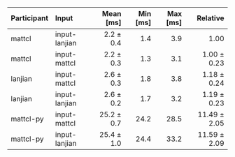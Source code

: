 | Participant | Input | Mean [ms] | Min [ms] | Max [ms] | Relative |
|:---|:---|---:|---:|---:|---:|
| mattcl | input-lanjian | 2.2 ± 0.4 | 1.4 | 3.9 | 1.00 |
| mattcl | input-mattcl | 2.2 ± 0.3 | 1.3 | 3.1 | 1.00 ± 0.23 |
| lanjian | input-mattcl | 2.6 ± 0.3 | 1.8 | 3.8 | 1.18 ± 0.24 |
| lanjian | input-lanjian | 2.6 ± 0.2 | 1.7 | 3.2 | 1.19 ± 0.23 |
| mattcl-py | input-mattcl | 25.2 ± 0.7 | 24.2 | 28.5 | 11.49 ± 2.05 |
| mattcl-py | input-lanjian | 25.4 ± 1.0 | 24.4 | 33.2 | 11.59 ± 2.09 |

